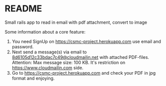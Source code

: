 # README

Small rails app to read in email with pdf attachment, convert to image

Some information about a core feature:
1) You need SignUp on https://csmc-project.herokuapp.com use email and password.
2) Next send a message(s) via email to 8d6105d12c33bdac7c49@cloudmailin.net with attached PDF-files. 
Attention: Max message size: 100 KB. It's restriction on https://www.cloudmailin.com side.
3) Go to https://csmc-project.herokuapp.com and check your PDF in jpg format and enjoying.
